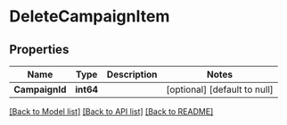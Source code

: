# DeleteCampaignItem

## Properties
Name | Type | Description | Notes
------------ | ------------- | ------------- | -------------
**CampaignId** | **int64** |  | [optional] [default to null]

[[Back to Model list]](../README.md#documentation-for-models) [[Back to API list]](../README.md#documentation-for-api-endpoints) [[Back to README]](../README.md)


